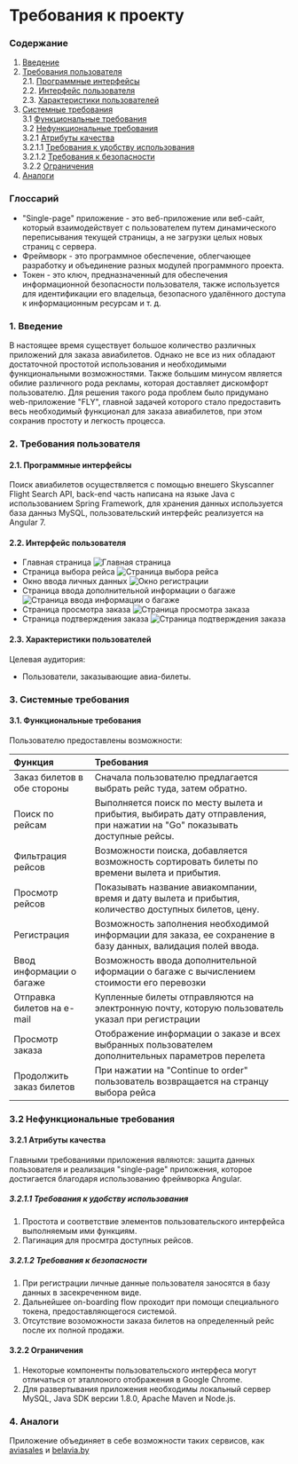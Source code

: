 # Требования к проекту
### Содержание
1. [Введение](#1)
2. [Требования пользователя](#2) <br>
  2.1. [Программные интерфейсы](#2.1) <br>
  2.2. [Интерфейс пользователя](#2.2) <br>
  2.3. [Характеристики пользователей](#2.3) <br>
3. [Системные требования](#3) <br>
  3.1 [Функциональные требования](#3.1) <br>
  3.2 [Нефункциональные требования](#3.2) <br>
    3.2.1 [Атрибуты качества](#3.2.1) <br>
      3.2.1.1 [Требования к удобству использования](#3.2.1.1) <br>
      3.2.1.2 [Требования к безопасности](#3.2.1.2) <br>
	3.2.2 [Ограничения](#3.2.2) <br> 
 4. [Аналоги](#4) <br>
 
### Глоссарий
- "Single-page" приложение - это веб-приложение или веб-сайт, который взаимодействует с пользователем путем динамического переписывания текущей страницы, а не загрузки целых новых страниц с сервера.
- Фреймворк - это программное обеспечение, облегчающее разработку и объединение разных модулей программного проекта. 
- Токен - это ключ, предназначенный для обеспечения информационной безопасности пользователя, также используется для идентификации его владельца, безопасного удалённого доступа к информационным ресурсам и т. д.
 
### 1. Введение <a name="1"></a>
В настоящее время существует большое количество различных приложений для заказа авиабилетов. Однако не все из них обладают достаточной простотой использования и необходимыми функциональными возможностями. Также большим минусом является обилие различного рода рекламы, которая доставляет дискомфорт пользователю. Для решения такого рода проблем было придумано web-приложение "FLY", главной задачей которого стало предоставить весь необходимый функционал для заказа авиабилетов, при этом сохранив простоту и легкость процесса.   
### 2. Требования пользователя <a name="2"></a>
#### 2.1. Программные интерфейсы <a name="2.1"></a>
Поиск авиабилетов осуществляется с помощью внешего Skyscanner Flight Search API, back-end часть написана на языке Java с использованием Spring Framework, для хранения данных используется база данныз MySQL, пользовательский интерфейс реализуется на Angular 7.
#### 2.2. Интерфейс пользователя <a name="2.2"></a>
- Главная страница
  ![Главная страница](https://raw.githubusercontent.com/MaximUlianov/Fly-project/master/documentation/mockups/Page_1.png)
- Страница выбора рейса
  ![Страница выбора рейса](https://raw.githubusercontent.com/MaximUlianov/Fly-project/master/documentation/mockups/Page_2.png)
- Окно ввода личных данных
  ![Окно регистрации](https://raw.githubusercontent.com/MaximUlianov/Fly-project/master/documentation/mockups/Page_3.png)
- Страница ввода дополнительной информации о багаже
  ![Страница ввода информации о багаже](https://raw.githubusercontent.com/MaximUlianov/Fly-project/master/documentation/mockups/Page_4.png)
- Страница просмотра заказа 
  ![Страница просмотра заказа](https://raw.githubusercontent.com/MaximUlianov/Fly-project/master/documentation/mockups/Page_5.png)
- Страница подтверждения заказа
  ![Страница подтверждения заказа](https://raw.githubusercontent.com/MaximUlianov/Fly-project/master/documentation/mockups/Page_6.png) 

#### 2.3. Характеристики пользователей <a name="2.3"></a>
Целевая аудитория:
* Пользователи, заказывающие авиа-билеты.

### 3. Системные требования <a name="3"></a>
#### 3.1. Функциональные требования <a name="3.1"></a>
Пользователю предоставлены возможности:

| Функция | Требования | 
|:---|:---|
| Заказ билетов в обе стороны | Сначала пользователю предлагается выбрать рейс туда, затем обратно. |
| Поиск по рейсам | Выполняется поиск по месту вылета и прибытия, выбирать дату отправления, при нажатии на "Go" показывать доступные рейсы. |
| Фильтрация рейсов | Возможности поиска, добавляется возможность сортировать билеты по времени вылета и прибытия. |
| Просмотр рейсов | Показывать название авиакомпании, время и дату вылета и прибытия, количество доступных билетов, цену. |
| Регистрация | Возможность заполнения необходимой информации для заказа, ее сохранение в базу данных, валидация полей ввода. |
| Ввод информации о багаже | Возможность ввода дополнительной иформации о багаже с вычислением стоимости его перевозки |
| Отправка билетов на e-mail | Купленные билеты отправляются на электронную почту, которую пользователь указал при регистрации |
| Просмотр заказа| Отображение информации о заказе и всех выбранных пользователем дополнительных параметров перелета | 
| Продолжить заказ билетов| При нажатии на "Continue to order" пользователь возвращается на странцу выбора рейса |

### 3.2 Нефункциональные требования <a name="3.2"></a>
#### 3.2.1 Атрибуты качества <a name="3.2.1"></a>
Главными требованиями приложения являются: защита данных пользователя и реализация "single-page" приложения, которое достигается благодаря использованию фреймворка Angular.
##### 3.2.1.1 Требования к удобству использования <a name="3.2.1.1"></a>
1. Простота и соответствие элементов пользовательского интерфейса выполняемым ими функциям.
2. Пагинация для просмтра доступных рейсов.
##### 3.2.1.2 Требования к безопасности <a name="3.2.1.2"></a>
1. При регистрации личные данные пользователя заносятся в базу данных в засекреченном виде.
2. Дальнейшее on-boarding flow проходит при помощи специального токена, предоставляющегося системой.
3. Отсутствие возоможности заказа билетов на определенный рейс после их полной продажи.
#### 3.2.2 Ограничения <a name="3.2.2"></a>
1. Некоторые компоненты пользовательского интерфеса могут отличаться от эталлоного отображения в Google Chrome.
2. Для развертывания приложения необходимы локальный сервер MySQL, Java SDK версии 1.8.0, Apache Maven и Node.js.

### 4. Аналоги <a name="4"></a>
Приложение объединяет в себе возможности таких сервисов, как [aviasales](https://www.aviasales.by/) и [belavia.by](https://belavia.by/)